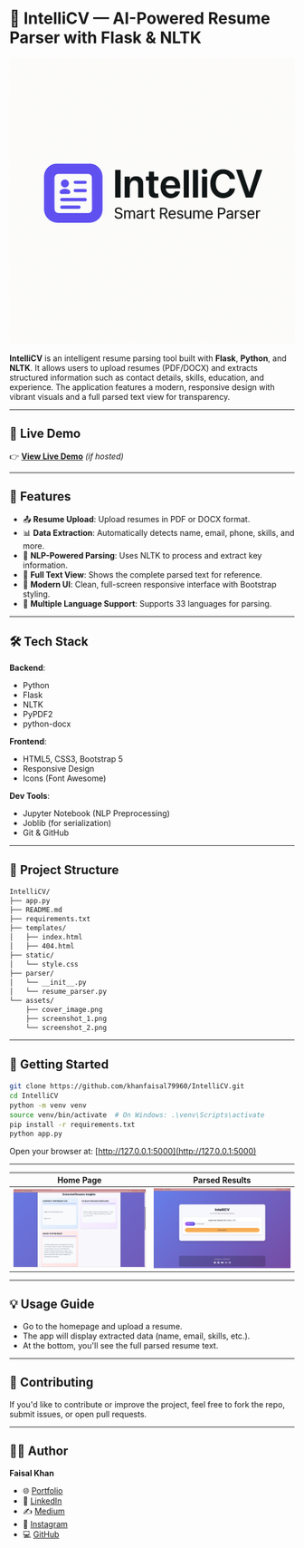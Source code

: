 
# 📄 IntelliCV — AI-Powered Resume Parser with Flask & NLTK

![Banner](./assets/cover_image.png)

**IntelliCV** is an intelligent resume parsing tool built with **Flask**, **Python**, and **NLTK**. It allows users to upload resumes (PDF/DOCX) and extracts structured information such as contact details, skills, education, and experience. The application features a modern, responsive design with vibrant visuals and a full parsed text view for transparency.

---

## 🚀 Live Demo

👉 [**View Live Demo**](https://intelli-cv-smoky.vercel.app/) *(if hosted)*

---

## 🌟 Features

- 📤 **Resume Upload**: Upload resumes in PDF or DOCX format.
- 📊 **Data Extraction**: Automatically detects name, email, phone, skills, and more.
- 🤖 **NLP-Powered Parsing**: Uses NLTK to process and extract key information.
- 🧾 **Full Text View**: Shows the complete parsed text for reference.
- 🎨 **Modern UI**: Clean, full-screen responsive interface with Bootstrap styling.
- 🔗 **Multiple Language Support**: Supports 33 languages for parsing.

---

## 🛠️ Tech Stack

**Backend**:
- Python
- Flask
- NLTK
- PyPDF2
- python-docx

**Frontend**:
- HTML5, CSS3, Bootstrap 5
- Responsive Design
- Icons (Font Awesome)

**Dev Tools**:
- Jupyter Notebook (NLP Preprocessing)
- Joblib (for serialization)
- Git & GitHub

---

## 📁 Project Structure

```
IntelliCV/
├── app.py
├── README.md
├── requirements.txt
├── templates/
│   ├── index.html
│   ├── 404.html
├── static/
│   └── style.css
├── parser/
│   └── __init__.py
│   └── resume_parser.py
└── assets/
    ├── cover_image.png
    ├── screenshot_1.png
    └── screenshot_2.png
```

---

## 🚀 Getting Started

```bash
git clone https://github.com/khanfaisal79960/IntelliCV.git
cd IntelliCV
python -m venv venv
source venv/bin/activate  # On Windows: .\venv\Scripts\activate
pip install -r requirements.txt
python app.py
```

Open your browser at: [http://127.0.0.1:5000](http://127.0.0.1:5000)

---

| Home Page | Parsed Results |
|-----------|----------------|
| ![Home](assets/screenshot_1.png) | ![Results](assets/screenshot_2.png) |

---

## 💡 Usage Guide

- Go to the homepage and upload a resume.
- The app will display extracted data (name, email, skills, etc.).
- At the bottom, you'll see the full parsed resume text.

---

## 🤝 Contributing

If you'd like to contribute or improve the project, feel free to fork the repo, submit issues, or open pull requests.

---

## 🙋‍♂️ Author

**Faisal Khan**  
- 🌐 [Portfolio](https://khanfaisal.netlify.app)  
- 💼 [LinkedIn](https://www.linkedin.com/in/khanfaisal79960)  
- ✍️ [Medium](https://medium.com/@khanfaisal79960)  
- 📸 [Instagram](https://instagram.com/mr._perfect_1004)  
- 💻 [GitHub](https://github.com/khanfaisal79960)  
